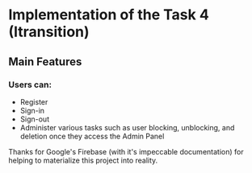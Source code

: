 # Implementation of the Task 4 (Itransition)

## Main Features

### Users can:
* Register
* Sign-in
* Sign-out
* Administer various tasks such as user blocking, unblocking, and deletion once they access the Admin Panel

Thanks for Google's Firebase (with it's impeccable documentation) for helping to materialize this project into reality.